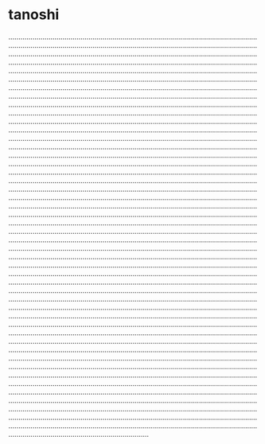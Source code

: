 # tanoshi
..........................................................................................................................................................................................................................................................................................................................................................................................................................................................................................................................................................................................................................................................................................................................................................................................................................................................................................................................................................................................................................................................................................................................................................................................................................................................................................................................................................................................................................................................................................................................................................................................................................................................................................................................................................................................................................................................................................................................................................................................................................................................................................................................................................................................................................................................................................................................................................................................................................................................................................................................................................................................................................................................................................................................................................................................................................................................................................................................................................................................................................................................................................................................................................................................................................................................................................................................................................................................................................................................................................................................................................................................................................................................................................................................................................................................................................................................................................................................................................................................................................................................................................................................................................................................................................................................................................................................................................................................................................................................................................................................................................................................................................................................................................................................................................................................................................................................................................................................................................................................................................................................................................................................................................................................................................................................................................................................................................................................................................................................................................................................................................................................................................................................................................................................................................................................................................................................................................................................................................................................................................................................................................................................................